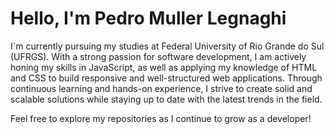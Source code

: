 # Hello, I'm Pedro Muller Legnaghi
I`m currently pursuing my studies at Federal University of Rio Grande do Sul (UFRGS). With a strong passion for software development, I am actively honing my skills in JavaScript, as well as applying my knowledge of HTML and CSS to build responsive and well-structured web applications. Through continuous learning and hands-on experience, I strive to create solid and scalable solutions while staying up to date with the latest trends in the field. 

Feel free to explore my repositories as I continue to grow as a developer!

<!---
PedroMLegnaghi/PedroMLegnaghi is a ✨ special ✨ repository because its `README.md` (this file) appears on your GitHub profile.
You can click the Preview link to take a look at your changes.
--->
